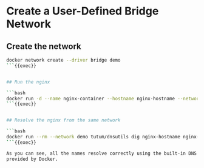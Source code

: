 # Create a User-Defined Bridge Network

## Create the network

```bash
docker network create --driver bridge demo
```{{exec}}


## Run the nginx

```bash
docker run -d --name nginx-container --hostname nginx-hostname --network-alias nginx-alias --network demo nginx
```{{exec}}


## Resolve the nginx from the same network

```bash
docker run --rm --network demo tutum/dnsutils dig nginx-hostname nginx-container nginx-alias +search +short
```{{exec}}

As you can see, all the names resolve correctly using the built-in DNS server
provided by Docker.
